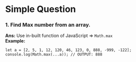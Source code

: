 # Simple Question

### 1. Find Max number from an array.
<strong>Ans:</strong> Use in-built function of JavaScript => `Math.max` <br>
<strong>Example:</strong> 
```
let a = [2, 5, 1, 12, 120, 46, 123, 0, 888, -999, -122];
console.log(Math.max(...a)); // OUTPUT: 888
```

